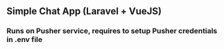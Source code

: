 ## Simple Chat App (Laravel + VueJS)

### Runs on Pusher service, requires to setup Pusher credentials in .env file
